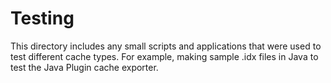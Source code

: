 # Testing

This directory includes any small scripts and applications that were used to test different cache types. For example, making sample .idx files in Java to test the Java Plugin cache exporter.
